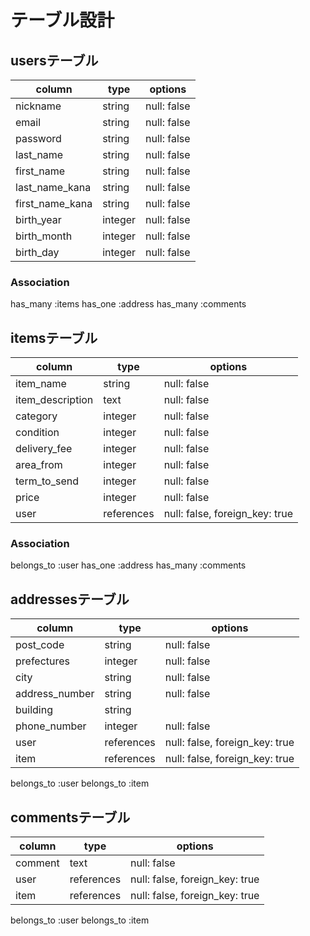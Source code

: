 # テーブル設計

## usersテーブル

| column          | type    | options     |
|-----------------|---------|-------------|
| nickname        | string  | null: false |
| email           | string  | null: false |
| password        | string  | null: false |
| last_name       | string  | null: false |
| first_name      | string  | null: false | 
| last_name_kana  | string  | null: false |
| first_name_kana | string  | null: false |
| birth_year      | integer | null: false |
| birth_month     | integer | null: false |
| birth_day       | integer | null: false |

### Association
  has_many :items
  has_one :address
  has_many :comments


## itemsテーブル

| column           | type       | options                        |
|------------------|------------|--------------------------------|
| item_name        | string     | null: false                    |
| item_description | text       | null: false                    |
| category         | integer    | null: false                    |
| condition        | integer    | null: false                    |
| delivery_fee     | integer    | null: false                    |
| area_from        | integer    | null: false                    |
| term_to_send     | integer    | null: false                    |
| price            | integer    | null: false                    |
| user             | references | null: false, foreign_key: true |

### Association
  belongs_to :user
  has_one :address
  has_many :comments


## addressesテーブル

| column         | type       | options                        |
|----------------|------------|--------------------------------|
| post_code      | string     | null: false                    |
| prefectures    | integer    | null: false                    |
| city           | string     | null: false                    |
| address_number | string     | null: false                    |
| building       | string     |                                |
| phone_number   | integer    | null: false                    |
| user           | references | null: false, foreign_key: true |
| item           | references | null: false, foreign_key: true |

belongs_to :user
belongs_to :item


## commentsテーブル
| column  | type       | options                        |
|---------|------------|--------------------------------|
| comment | text       | null: false                    |
| user    | references | null: false, foreign_key: true |
| item    | references | null: false, foreign_key: true |

belongs_to :user
belongs_to :item